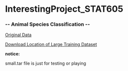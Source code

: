 # InterestingProject_STAT605

### -- Animal Species Classification --

[Original Data](https://www.kaggle.com/datasets/utkarshsaxenadn/animal-image-classification-dataset/data)

[Download Location of Large Training Dataset](https://uwmadison.box.com/s/j1s26upb6wpwe3izstr55jrr7kjewzgw)




**notice:**

small.tar file is just for testing or playing
